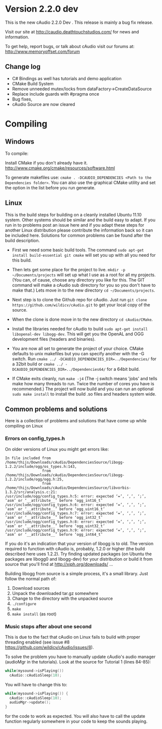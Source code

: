 # Version 2.2.0 dev

This is the new cAudio 2.2.0 Dev . This release is mainly a bug fix release.

Visit our site at http://caudio.deathtouchstudios.com/ for news and information.

To get help, report bugs, or talk about cAudio visit our forums at: http://www.memoryoffset.com/forum

## Change log

* C# Bindings as well has tutorials and demo application
* CMake Build System
* Remove unneeded mutex/locks from dataFactory->CreateDataSource
* Replace include guards with #pragma once
* Bug fixes,
* cAudio Source are now cleared

# Compiling

## Windows

To compile:

Install CMake if you don't already have it. http://www.cmake.org/cmake/resources/software.html

To generate makefiles use: `cmake . -DCAUDIO_DEPENDENCIES <Path to the Dependencies folder>`. You can also use the graphical CMake utility and set the option in the list before you run generate.

## Linux

This is the build steps for building on a cleanly installed Ubuntu 11.10 system. Other systems should be similar and the build easy to adapt. If you run in to problems post an issue here and if you adapt these steps for another Linux distribution please contribute the information back so it can be included here. Solutions for common problems can be found after the build description.

* First we need some basic build tools. The command `sudo apt-get install build-essential git cmake` will set you up with all you need for this build.

* Then lets get some place for the project to live. `mkdir -p ~/Documents/projects` will set up what I use as a root for all my projects. (You can, of cause, choose any directory you like for this. The GIT command will make a cAudio sub directory for you so you don't have to make that.)
Lets move in to the new directory `cd ~/Documents/projects`.

* Next step is to clone the Github repo for cAudio. Just run `git clone https://github.com/wildicv/cAudio.git` to get your local copy of the source.

* When the clone is done move in to the new directory `cd cAudio/CMake`.

* Install the libraries needed for cAudio to build `sudo apt-get install libopenal-dev libogg-dev`. This will get you the OpenAL and OGG development files (headers and binaries).

* You are now all set to generate the project of your choice. CMake defaults to unix makefiles but you can specify another with the -G switch. Run `cmake ../ -DCAUDIO_DEPENDENCIES_DIR=../Dependencies/` for a 32bit build or `cmake ../ -DCAUDIO_DEPENDENCIES_DIR=../Dependencies64/` for a 64bit build.

* If CMake exits cleanly, run `make -j4` (The -j switch means 'jobs' and tells make how many threads to run. Twice the number of cores you have is recommended.)
The project will now build and you can run an optional `sudo make install` to install the build .so files and headers system wide.

## Common problems and solutions

Here is a collection of problems and solutions that have come up while compiling on Linux

### Errors on config_types.h

On older versions of Linux you might get errors like:


```
In file included from /home/thijs/Downloads/cAudio/DependenciesSource/libogg-1.2.2/include/ogg/os_types.h:143,
                 from /home/thijs/Downloads/cAudio/DependenciesSource/libogg-1.2.2/include/ogg/ogg.h:25,
                 from /home/thijs/Downloads/cAudio/DependenciesSource/libvorbis-1.3.2/src/analysis.c:21:
/usr/include/ogg/config_types.h:5: error: expected ‘=’, ‘,’, ‘;’, ‘asm’ or ‘__attribute__’ before ‘ogg_int16_t’
/usr/include/ogg/config_types.h:6: error: expected ‘=’, ‘,’, ‘;’, ‘asm’ or ‘__attribute__’ before ‘ogg_uint16_t’
/usr/include/ogg/config_types.h:7: error: expected ‘=’, ‘,’, ‘;’, ‘asm’ or ‘__attribute__’ before ‘ogg_int32_t’
/usr/include/ogg/config_types.h:8: error: expected ‘=’, ‘,’, ‘;’, ‘asm’ or ‘__attribute__’ before ‘ogg_uint32_t’
/usr/include/ogg/config_types.h:9: error: expected ‘=’, ‘,’, ‘;’, ‘asm’ or ‘__attribute__’ before ‘ogg_int64_t’
```

If you do it's an indication that your version of libogg is to old. The version required to function with cAudio is, probably, 1.2.0 or higher (the build described here uses 1.2.2). Try finding updated packages (on Ubuntu the packages are libogg0 and libogg-dev) for your distribution or build it from source that you'll find at http://xiph.org/downloads/ ...

Building libogg from source is a simple process, it's a small library. Just follow the normal path of:

1. Download sources
2. Unpack the downloaded tar.gz somewhere
3. Change to the directory with the unpacked source
4. `./configure`
5. `make`
6. `make install` (as root)

### Music stops after about one second

This is due to the fact that cAudio on Linux fails to build with proper threading enabled (see issue #8 https://github.com/wildicv/cAudio/issues/8).

To solve the problem you have to manually update cAudio's audio manager (audioMgr in the tutorials). Look at the source for Tutorial 1 (lines 84-85):

```cpp
while(mysound->isPlaying())
  cAudio::cAudioSleep(10);
```

You will have to change this to:

```cpp
while(mysound->isPlaying()) {
  cAudio::cAudioSleep(10);
  audioMgr->update();
}
```

for the code to work as expected. You will also have to call the update function regularly somewhere in your code to keep the sounds playing.